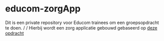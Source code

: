 # educom-zorgApp
Dit is een private repository voor Educom trainees om een groepsopdracht te doen.
/
/
Hierbij wordt een zorg applicatie gebouwd gebaseerd op [deze opdracht](https://e-learning.educom.nu/cases/ZAPP/intro)
